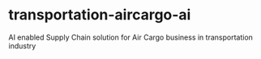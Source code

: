 # transportation-aircargo-ai
AI enabled Supply Chain solution for Air Cargo business in transportation industry
